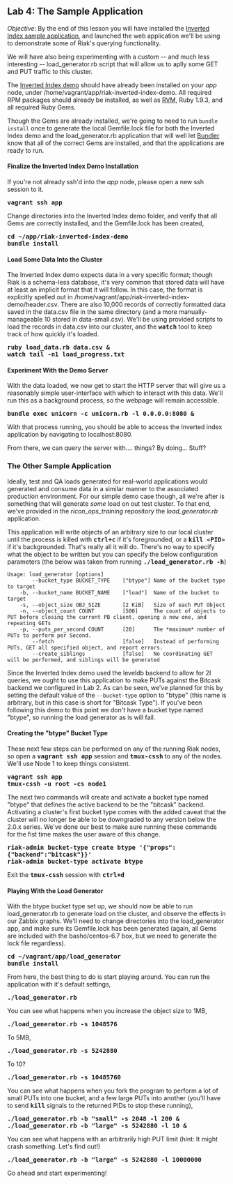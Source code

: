 Lab 4: The Sample Application
-----

*Objective*: By the end of this lesson you will have installed the [Inverted Index sample application][1], and launched the web application we'll be using to demonstrate some of Riak's querying functionality.

We will have also being experimenting with a custom -- and much less interesting -- load_generator.rb script that will allow us to aplly some GET and PUT traffic to this cluster.

The [Inverted Index demo][1] should have already been installed on your _app_ node, under /home/vagrant/app/riak-inverted-index-demo. All required RPM packages should already be installed, as well as [RVM][2], Ruby 1.9.3, and all required Ruby Gems.

Though the Gems are already installed, we're going to need to run `bundle install` once to generate the local Gemfile.lock file for both the Inverted Index demo and the load_generator.rb application that will well let [Bundler][3] know that all of the correct Gems are installed, and that the applications are ready to run.


#### Finalize the Inverted Index Demo Installation

If you're not already ssh'd into the _app_ node, please open a new ssh session to it.

**<span style="font-family:monospace">vagrant ssh app</span>**

Change directories into the Inverted Index demo folder, and verify that all Gems are correctly installed, and the Gemfile.lock has been created,

**<span style="font-family:monospace">cd ~/app/riak-inverted-index-demo</span>**  
**<span style="font-family:monospace">bundle install</span>**


#### Load Some Data Into the Cluster

The Inverted Index demo expects data in a very specific format; though Riak is a schema-less database, it's very common that stored data will have at least an implicit format that it will follow. In this case, the format is explicitly spelled out in /home/vagrant/app/riak-inverted-index-demo/header.csv. There are also 10,000 records of correctly formatted data saved in the data.csv file in the same directory (and a more manually-manageable 10 stored in data-small.csv). We'll be using provided scripts to load the records in data.csv into our cluster, and the **<span style="font-family:monospace">watch</span>** tool to keep track of how quickly it's loaded.

**<span style="font-family:monospace">ruby load_data.rb data.csv &</span>**  
**<span style="font-family:monospace">watch tail -n1 load_progress.txt</span>**


#### Experiment With the Demo Server

With the data loaded, we now get to start the HTTP server that will give us a reasonably simple user-interface with which to interact with this data. We'll run this as a background process, so the webpage will remain accessible.

**<span style="font-family:monospace">bundle exec unicorn -c unicorn.rb -l 0.0.0.0:8080 &</span>**

With that process running, you should be able to access the Inverted index application by navigating to localhost:8080.

From there, we can query the server with.... things? By doing... Stuff?


### The Other Sample Application

Ideally, test and QA loads generated for real-world applications would generated and consume data in a similar manner to the associated production environment. For our simple demo case though, all we're after is something that will generate _some_ load on out test cluster. To that end, we've provided in the *ricon_ops_training* repository the *load_generator.rb* application.

This application will write objects of an arbitrary size to our local cluster until the process is killed with **<span style="font-family:monospace">ctrl+c</span>** if it's foregrounded, or a **<span style="font-family:monospace">kill «PID»</span>** if it's backgrounded. That's really all it will do. There's no way to specify what the object to be written but you can specify the below configuration parameters (the below was taken from running **<span style="font-family:monospace">./load_generator.rb -h</span>**)

```
Usage: load_generator [options]
        --bucket_type BUCKET_TYPE    ["btype"] Name of the bucket type to target
    -b, --bucket_name BUCKET_NAME    ["load"]  Name of the bucket to target
    -s, --object_size OBJ_SIZE       [2 KiB]   Size of each PUT Object
    -n, --object_count COUNT         [500]     The count of objects to PUT before closing the current PB client, opening a new one, and repeating GETs
    -p, --puts_per_second COUNT      [20]      The *maximum* number of PUTs to perform per Second.
        --fetch                      [false]   Instead of performing PUTs, GET all specified object, and report errors.
        --create_siblings            [false]   No coordinating GET will be performed, and siblings will be generated
```

Since the Inverted Index demo used the leveldb backend to allow for 2I queries, we ought to use this application to make PUTs against the Bitcask backend we configured in Lab 2. As can be seen, we've planned for this by setting the default value of the `--bucket-type` option to "btype" (this name is arbitrary, but in this case is short for "Bitcask Type"). If you've been following this demo to this point we don't have a bucket type named "btype", so running the load generator as is will fail.


#### Creating the "btype" Bucket Type

These next few steps can be performed on any of the running Riak nodes, so open a **<span style="font-family:monospace">vagrant ssh app</span>** session and **<span style="font-family:monospace">tmux-cssh</span>** to any of the nodes. We'll use Node 1 to keep things consistent.

**<span style="font-family:monospace">vagrant ssh app</span>**  
**<span style="font-family:monospace">tmux-cssh -u root -cs node1</span>**

The next two commands will create and activate a bucket type named "btype" that defines the active backend to be the "bitcask" backend. Activating a cluster's first bucket type comes with the added caveat that the cluster will no longer be able to be downgraded to any version below the 2.0.x series. We've done our best to make sure running these commands for the fist time makes the user aware of this change.

**<span style="font-family:monospace">riak-admin bucket-type create btype '{"props": {"backend":"bitcask"}}'</span>**  
**<span style="font-family:monospace">riak-admin bucket-type activate btype</span>**

Exit the **<span style="font-family:monospace">tmux-cssh</span>** session with **<span style="font-family:monospace">ctrl+d</span>**


#### Playing With the Load Generator

With the btype bucket type set up, we should now be able to run load\_generator.rb to generate load on the cluster, and observe the effects in our Zabbix graphs. We'll need to change directories into the load\_generator app, and make sure its Gemfile.lock has been generated (again, all Gems are included with the basho/centos-6.7 box, but we need to generate the lock file regardless).

**<span style="font-family:monospace">cd ~/vagrant/app/load_generator</span>**  
**<span style="font-family:monospace">bundle install</span>**

From here, the best thing to do is start playing around. You can run the application with it's default settings,

**<span style="font-family:monospace">./load_generator.rb</span>**

You can see what happens when you increase the object size to 1MB,

**<span style="font-family:monospace">./load_generator.rb -s 1048576</span>**

To 5MB,

**<span style="font-family:monospace">./load_generator.rb -s 5242880</span>**

To 10?

**<span style="font-family:monospace">./load_generator.rb -s 10485760</span>**

You can see what happens when you fork the program to perform a lot of small PUTs into one bucket, and a few large PUTs into another (you'll have to send **<span style="font-family:monospace">kill</span>** signals to the returned PIDs to stop these running),

**<span style="font-family:monospace">./load_generator.rb -b "small" -s 2048 -l 200 &</span>**  
**<span style="font-family:monospace">./load_generator.rb -b "large" -s 5242880 -l 10 &</span>**

You can see what happens with an arbitrarily high PUT limit (hint: It might crash something. Let's find out!)

**<span style="font-family:monospace">./load_generator.rb -b "large" -s 5242880 -l 10000000</span>**

Go ahead and start experimenting!

[1]: https://github.com/drewkerrigan/riak-inverted-index-demo
[2]: https://rvm.io/
[3]: http://bundler.io/
